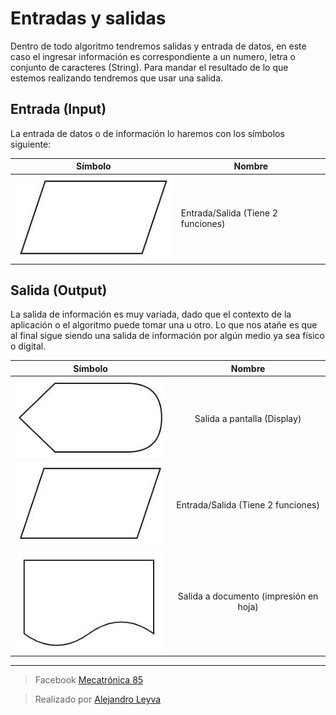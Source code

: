 # Entradas y salidas

Dentro de todo algoritmo tendremos salidas y entrada de datos, en este caso el ingresar información es correspondiente a un numero, letra o conjunto de caracteres (String). Para mandar el resultado de lo que estemos realizando tendremos que usar una salida.

## Entrada (Input)

La entrada de datos o de información lo haremos con los símbolos siguiente:

Símbolo |Nombre
-|-
![input/output](./img/4.jpg) | Entrada/Salida (Tiene 2 funciones)



## Salida (Output)

La salida de información es muy variada, dado que el contexto de la aplicación o el algoritmo puede tomar una u otro. Lo que nos atañe es que al final sigue siendo una salida de información por algún medio ya sea físico o digital.

Símbolo |Nombre
-|:-:
![display](./img/6.jpg) | Salida a pantalla (Display)
![input/output](./img/4.jpg) | Entrada/Salida (Tiene 2 funciones)
![documento](./img/8.jpg)| Salida a documento (impresión en hoja)




<!-- text autogenerated footer --><hr><blockquote>Facebook <a href="https://www.facebook.com/mecatronica85/" target="_blank">Mecatrónica 85</a></blockquote><blockquote>Realizado por <a href="https://www.alejandro-leyva.com" target="_blank">Alejandro Leyva</a></blockquote>